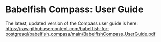 # Babelfish Compass: User Guide

The latest, updated version of the Compass user guide is here: https://raw.githubusercontent.com/babelfish-for-postgresql/babelfish_compass/main/BabelfishCompass_UserGuide.pdf


